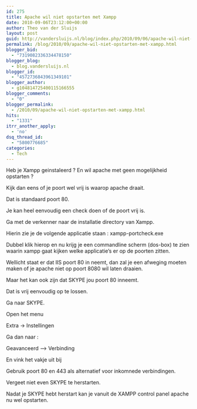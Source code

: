 ```yaml
---
id: 275
title: Apache wil niet opstarten met Xampp
date: 2010-09-06T23:12:00+00:00
author: Theo van der Sluijs
layout: post
guid: http://vandersluijs.nl/blog/index.php/2010/09/06/apache-wil-niet-opstarten-met-xampp/
permalink: /blog/2010/09/apache-wil-niet-opstarten-met-xampp.html
blogger_bid:
  - "7319082336334478150"
blogger_blog:
  - blog.vandersluijs.nl
blogger_id:
  - "4572736843961349101"
blogger_author:
  - g104814725400115166555
blogger_comments:
  - "0"
blogger_permalink:
  - /2010/09/apache-wil-niet-opstarten-met-xampp.html
hits:
  - "1331"
itrr_another_apply:
  - 'no'
dsq_thread_id:
  - "5800776685"
categories:
  - Tech
---
```

Heb je Xampp geinstaleerd ? En wil apache met geen mogelijkheid opstarten ?

Kijk dan eens of je poort wel vrij is waarop apache draait.

Dat is standaard poort 80.

Je kan heel eenvoudig een check doen of de poort vrij is.

Ga met de verkenner naar de installatie directory van Xampp.

Hierin zie je de volgende applicatie staan : xampp-portcheck.exe

Dubbel klik hierop en nu krijg je een commandline scherm (dos-box) te zien waarin xampp gaat kijken welke applicatie’s er op de poorten zitten.

Wellicht staat er dat IIS poort 80 in neemt, dan zal je een afweging moeten maken of je apache niet op poort 8080 wil laten draaien.

Maar het kan ook zijn dat SKYPE jou poort 80 inneemt.

Dat is vrij eenvoudig op te lossen.

Ga naar SKYPE.

Open het menu 

Extra -> Instellingen

Ga dan naar :

Geavanceerd –> Verbinding

En vink het vakje uit bij 

Gebruik poort 80 en 443 als alternatief voor inkomnede verbindingen.

Vergeet niet even SKYPE te herstarten.

Nadat je SKYPE hebt herstart kan je vanuit de XAMPP control panel apache nu wel opstarten.